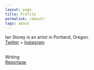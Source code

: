 ```yaml
---
layout: page
title: Profile
permalink: /about/
tags: about
---
```


Ian Storey is an artist in Portland, Oregon.
<br>
<a href="https://twitter.com/k_gruesome" target="_blank">Twitter</a> + <a href="https://www.instagram.com/i.m.storey/" target="_blank">Instagram</a>

<!-- <a href="{{ site.baseurl }}/cv">CV</a> -->
<!--<a href="{{ site.baseurl }}/category/fiction">Fiction</a>
<br>
<a href="{{ site.baseurl }}/category/criticism">Criticism</a>
<br>
<a href="{{ site.baseurl }}/category/nonfiction">Nonfiction</a>
<br>
<a href="{{ site.baseurl }}/category/nonfiction">Technology</a>
<br>
<a href="{{ site.baseurl }}/category/nonfiction">Food</a>
<br>
<a href="{{ site.baseurl }}/category/nonfiction">Events</a>
<br>
<a href="{{ site.baseurl }}/category/nonfiction">Essays</a>
<br>
<a href="{{ site.baseurl }}/category/nonfiction">Opinion</a>
<br> -->
<br>
Writing
<br>
<a href="{{ site.baseurl }}/reportage">Reportage</a>
<br>

<!--<br>
<a class="gruesome" href="http://kidgruesome.art" target="_blank">Stay Gruesome</a>-->
